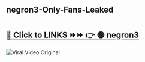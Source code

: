 
 ## negron3-Only-Fans-Leaked

# <h2><a href="https://clipsfans.com/negron3&ref=git">🔗 Click to LINKS ⏩⏩ 👉 🟢 negron3 </a></h2>

<a href="https://clipsfans.com/negron3&ref=git" rel="nofollow" data-target="animated-image.originalLink"><img src="https://i.ibb.co.com/xMMVF88/686577567.gif" alt="Viral Video Original" style="max-width: 100%; display: inline-block;" data-target="animated-image.originalImage"></a>
